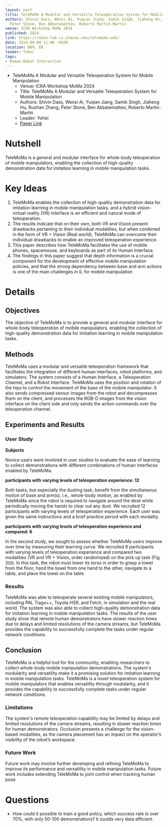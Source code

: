 ```yaml
---
layout: post
title: TeleMoMa A Modular and Versatile Teleoperation System for Mobile Manipulation
authors: Shivin Dass, Wensi Ai, Yuqian Jiang, Samik Singh, Jiaheng Hu, Ruohan Zhang,
  Peter Stone, Ben Abbatematteo, Roberto Martín-Martín
venue: ICRA Workshop MoMa 2024
published: 2024-
link: https://robin-lab.cs.utexas.edu/telemoma-web/
date: 2024-09-09 11:00 -0500
location: N09, EB
leader: Yohei
tags:
- Human-Robot Interaction
---
```

- TeleMoMa A Modular and Versatile Teleoperation System for Mobile Manipulation
    - Venue: ICRA Workshop MoMa 2024
    - Title: TeleMoMa A Modular and Versatile Teleoperation System for Mobile Manipulation
    - Authors: Shivin Dass, Wensi Ai, Yuqian Jiang, Samik Singh, Jiaheng Hu, Ruohan Zhang, Peter Stone, Ben Abbatematteo, Roberto Martín-Martín
    - Leader: Yohei
    - [Paper Link](https://robin-lab.cs.utexas.edu/telemoma-web/)


# Nutshell
TeleMoMa is a general and modular interface for whole-body teleoperation of mobile manipulators, enabling the collection of high-quality demonstration data for imitation learning in mobile manipulation tasks.


# Key Ideas
1. TeleMoMa enables the collection of high-quality demonstration data for imitation learning in mobile manipulation tasks, and a hybrid vision-virtual reality (VR) interface is an efficient and natural mode of teleoperation.
2. The results indicate that on their own, both VR and Vision present drawbacks pertaining to their individual modalities, but when combined in the form of VR + Vision (Real world), TeleMoMa can overcome their individual drawbacks to enable an improved teleoperation experience.
3. This paper describes how TeleMoMa facilitates the use of mobile phones, spacemouse, and keyboards as part of its Human Interface.
4. The findings in this paper suggest that depth information is a crucial component for the development of effective mobile manipulation policies, and that the strong dependency between base and arm actions is one of the main challenges in IL for mobile manipulation

# Details
## Objectives
The objective of TeleMoMa is to provide a general and modular interface for whole-body teleoperation of mobile manipulators, enabling the collection of high-quality demonstration data for imitation learning in mobile manipulation tasks.

## Methods
TeleMoMa uses a modular and versatile teleoperation framework that facilitates the integration of different human interfaces, robot platforms, and simulators. The system consists of a Human Interface, a Teleoperation Channel, and a Robot Interface.
TeleMoMa uses the position and rotation of the hips to control the movement of the base of the mobile manipulator. It also sends compressed sensor images from the robot and decompresses them on the client, and processes the RGB-D images from the vision interface on the client side and only sends the action commands over the teleoperation channel.

## Experiments and Results
### User Study

**Subjects**

Novice users were involved in user studies to evaluate the ease of learning to collect demonstrations with different combinations of human interfaces enabled by TeleMoMa.

**participants with varying levels of teleoperation experience: 12**

Both tasks, but especially the dusting task, benefit from the simultaneous motion of base and arm(s), i.e., whole-body motion, as enabled by TeleMoMa since the robot is required to navigate around the desk while periodically moving the hands to clear out any dust. We recruited 12 participants with varying levels of teleoperation experience. Each user was given the same instructions and a brief practice period with each modality

**participants with varying levels of teleoperation experience and compared: 6**

In the second study, we sought to assess whether TeleMoMa users improve over time by measuring their learning curve. We recruited 6 participants with varying levels of teleoperation experience and compared two modalities (VR and VR + Vision, order randomized) on the pick up task (Fig. 3(i)). In this task, the robot must lower its torso in order to grasp a towel from the floor, hand the towel from one hand to the other, navigate to a table, and place the towel on the table

### Results
TeleMoMa was able to teleoperate several existing mobile manipulators, including PAL Tiago++, Toyota HSR, and Fetch, in simulation and the real world. The system was also able to collect high-quality demonstration data for imitation learning in mobile manipulation tasks.
The results of the user study show that remote human demonstrators have slower reaction times due to delays and limited resolutions of the camera streams, but TeleMoMa provides the capability to successfully complete the tasks under regular network conditions.

## Conclusion
TeleMoMa is a helpful tool for the community, enabling researchers to collect whole-body mobile manipulation demonstrations. The system's modularity and versatility make it a promising solution for imitation learning in mobile manipulation tasks.
TeleMoMa is a novel teleoperation system for mobile manipulators that enables versatility through modularity, and it provides the capability to successfully complete tasks under regular network conditions.

### Limitations
The system's remote teleoperation capability may be limited by delays and limited resolutions of the camera streams, resulting in slower reaction times for human demonstrators. Occlusion presents a challenge for the vision-based modalities, as the camera placement has an impact on the operator’s visibility of the robot’s workspace.

### Future Work
Future work may involve further developing and refining TeleMoMa to improve its performance and versatility in mobile manipulation tasks. Future work includes extending TeleMoMa to joint control when tracking human pose.


# Questions
- How could it possible to train a good policy, which success rate is over 70%, with only 50-100 demonstrations? It soulds very data efficient.